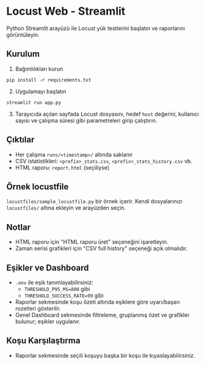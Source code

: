 # Locust Web - Streamlit

Python Streamlit arayüzü ile Locust yük testlerini başlatın ve raporlarını görüntüleyin.

## Kurulum

1) Bağımlılıkları kurun

```
pip install -r requirements.txt
```

2) Uygulamayı başlatın

```
streamlit run app.py
```

3) Tarayıcıda açılan sayfada Locust dosyasını, hedef `host` değerini, kullanıcı sayısı ve çalışma süresi gibi parametreleri girip çalıştırın.

## Çıktılar

- Her çalışma `runs/<timestamp>/` altında saklanır
- CSV istatistikleri: `<prefix>_stats.csv`, `<prefix>_stats_history.csv` vb.
- HTML raporu: `report.html` (seçiliyse)

## Örnek locustfile

`locustfiles/sample_locustfile.py` bir örnek içerir. Kendi dosyalarınızı `locustfiles/` altına ekleyin ve arayüzden seçin.

## Notlar

- HTML raporu için "HTML raporu üret" seçeneğini işaretleyin.
- Zaman serisi grafikleri için "CSV full history" seçeneği açık olmalıdır.

## Eşikler ve Dashboard

- `.env` ile eşik tanımlayabilirsiniz:
  - `THRESHOLD_P95_MS=800` gibi
  - `THRESHOLD_SUCCESS_RATE=99` gibi
- Raporlar sekmesinde koşu özeti altında eşiklere göre uyarı/başarı rozetleri gösterilir.
- Genel Dashboard sekmesinde filtreleme, gruplanmış özet ve grafikler bulunur; eşikler uygulanır.

## Koşu Karşılaştırma

- Raporlar sekmesinde seçili koşuyu başka bir koşu ile kıyaslayabilirsiniz.
